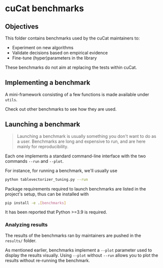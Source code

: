 # cuCat benchmarks

## Objectives

This folder contains benchmarks used by the cuCat maintainers to:
- Experiment on new algorithms
- Validate decisions based on empirical evidence
- Fine-tune (hyper)parameters in the library

These benchmarks do not aim at replacing the tests within cuCat.

## Implementing a benchmark

A mini-framework consisting of a few functions is made available under `utils`.

Check out other benchmarks to see how they are used.

## Launching a benchmark

> Launching a benchmark is usually something you don't want to do as a user.
  Benchmarks are long and expensive to run, and are here mainly for reproducibility.

Each one implements a standard command-line interface with the two commands
``--run`` and ``--plot``.

For instance, for running a benchmark, we'll usually use

```bash
python tablevectorizer_tuning.py --run
```

Package requirements required to launch benchmarks are listed in the project's
setup, thus can be installed with

```bash
pip install -e .[benchmarks]
```

It has been reported that Python >=3.9 is required.

### Analyzing results

The results of the benchmarks ran by maintainers are pushed in the `results/` folder.

As mentioned earlier, benchmarks implement a ``--plot`` parameter used
to display the results visually. Using ``--plot`` without ``--run`` allows you to plot the results without re-running the benchmark.
